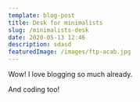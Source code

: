 ```yaml
---
template: blog-post
title: Desk for minimalists
slug: /minimalists-desk
date: 2020-05-13 12:46
description: sdasd
featuredImage: /images/ftp-acab.jpg
---
```



Wow! I love blogging so much already.

And coding too!


